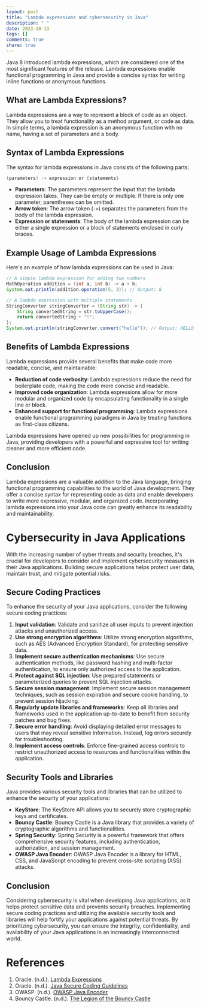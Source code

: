 ```yaml
---
layout: post
title: "Lambda expressions and cybersecurity in Java"
description: " "
date: 2023-10-13
tags: []
comments: true
share: true
---
```


Java 8 introduced lambda expressions, which are considered one of the most significant features of the release. Lambda expressions enable functional programming in Java and provide a concise syntax for writing inline functions or anonymous functions.

## What are Lambda Expressions?

Lambda expressions are a way to represent a block of code as an object. They allow you to treat functionality as a method argument, or code as data. In simple terms, a lambda expression is an anonymous function with no name, having a set of parameters and a body.

## Syntax of Lambda Expressions

The syntax for lambda expressions in Java consists of the following parts:
```java
(parameters) -> expression or {statements}
```

* **Parameters**: The parameters represent the input that the lambda expression takes. They can be empty or multiple. If there is only one parameter, parentheses can be omitted.
* **Arrow token**: The arrow token (`->`) separates the parameters from the body of the lambda expression.
* **Expression or statements**: The body of the lambda expression can be either a single expression or a block of statements enclosed in curly braces.

## Example Usage of Lambda Expressions

Here's an example of how lambda expressions can be used in Java:

```java
// A simple lambda expression for adding two numbers
MathOperation addition = (int a, int b) -> a + b;
System.out.println(addition.operation(5, 3)); // Output: 8

// A lambda expression with multiple statements
StringConverter stringConverter = (String str) -> {
    String convertedString = str.toUpperCase();
    return convertedString + "!";
};
System.out.println(stringConverter.convert("hello")); // Output: HELLO!
```

## Benefits of Lambda Expressions

Lambda expressions provide several benefits that make code more readable, concise, and maintainable:

* **Reduction of code verbosity**: Lambda expressions reduce the need for boilerplate code, making the code more concise and readable.
* **Improved code organization**: Lambda expressions allow for more modular and organized code by encapsulating functionality in a single line or block.
* **Enhanced support for functional programming**: Lambda expressions enable functional programming paradigms in Java by treating functions as first-class citizens.

Lambda expressions have opened up new possibilities for programming in Java, providing developers with a powerful and expressive tool for writing cleaner and more efficient code.

## Conclusion

Lambda expressions are a valuable addition to the Java language, bringing functional programming capabilities to the world of Java development. They offer a concise syntax for representing code as data and enable developers to write more expressive, modular, and organized code. Incorporating lambda expressions into your Java code can greatly enhance its readability and maintainability.

# Cybersecurity in Java Applications

With the increasing number of cyber threats and security breaches, it's crucial for developers to consider and implement cybersecurity measures in their Java applications. Building secure applications helps protect user data, maintain trust, and mitigate potential risks.

## Secure Coding Practices

To enhance the security of your Java applications, consider the following secure coding practices:

1. **Input validation**: Validate and sanitize all user inputs to prevent injection attacks and unauthorized access.
2. **Use strong encryption algorithms**: Utilize strong encryption algorithms, such as AES (Advanced Encryption Standard), for protecting sensitive data.
3. **Implement secure authentication mechanisms**: Use secure authentication methods, like password hashing and multi-factor authentication, to ensure only authorized access to the application.
4. **Protect against SQL injection**: Use prepared statements or parameterized queries to prevent SQL injection attacks.
5. **Secure session management**: Implement secure session management techniques, such as session expiration and secure cookie handling, to prevent session hijacking.
6. **Regularly update libraries and frameworks**: Keep all libraries and frameworks used in the application up-to-date to benefit from security patches and bug fixes.
7. **Secure error handling**: Avoid displaying detailed error messages to users that may reveal sensitive information. Instead, log errors securely for troubleshooting.
8. **Implement access controls**: Enforce fine-grained access controls to restrict unauthorized access to resources and functionalities within the application.

## Security Tools and Libraries

Java provides various security tools and libraries that can be utilized to enhance the security of your applications:

* **KeyStore**: The KeyStore API allows you to securely store cryptographic keys and certificates.
* **Bouncy Castle**: Bouncy Castle is a Java library that provides a variety of cryptographic algorithms and functionalities.
* **Spring Security**: Spring Security is a powerful framework that offers comprehensive security features, including authentication, authorization, and session management.
* **OWASP Java Encoder**: OWASP Java Encoder is a library for HTML, CSS, and JavaScript encoding to prevent cross-site scripting (XSS) attacks.

## Conclusion

Considering cybersecurity is vital when developing Java applications, as it helps protect sensitive data and prevents security breaches. Implementing secure coding practices and utilizing the available security tools and libraries will help fortify your applications against potential threats. By prioritizing cybersecurity, you can ensure the integrity, confidentiality, and availability of your Java applications in an increasingly interconnected world.

# References

1. Oracle. (n.d.). [Lambda Expressions](https://docs.oracle.com/javase/tutorial/java/javaOO/lambdaexpressions.html)
2. Oracle. (n.d.). [Java Secure Coding Guidelines](https://www.oracle.com/java/technologies/javase/seccodeguide.html)
3. OWASP. (n.d.). [OWASP Java Encoder](https://owasp.org/www-project-java-encoder/)
4. Bouncy Castle. (n.d.). [The Legion of the Bouncy Castle](https://www.bouncycastle.org/)